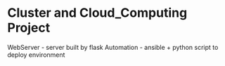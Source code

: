 # Cluster and Cloud_Computing Project

WebServer - server built by flask
Automation - ansible + python script to deploy environment
